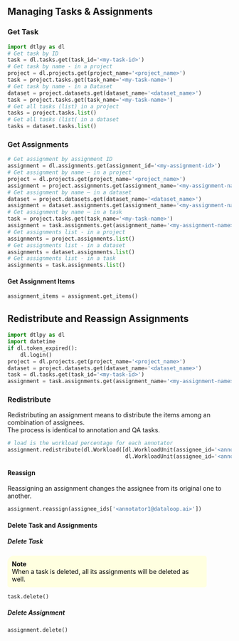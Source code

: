 ## Managing Tasks & Assignments  
### Get Task  

```python
import dtlpy as dl
# Get task by ID
task = dl.tasks.get(task_id='<my-task-id>')
# Get task by name - in a project
project = dl.projects.get(project_name='<project_name>')
task = project.tasks.get(task_name='<my-task-name>')
# Get task by name - in a Dataset
dataset = project.datasets.get(dataset_name='<dataset_name>')
task = project.tasks.get(task_name='<my-task-name>')
# Get all tasks (list) in a project
tasks = project.tasks.list()
# Get all tasks (list( in a dataset
tasks = dataset.tasks.list()
```
### Get Assignments  

```python
# Get assignment by assignment ID
assignment = dl.assignments.get(assignment_id='<my-assignment-id>')
# Get assignment by name – in a project
project = dl.projects.get(project_name='<project_name>')
assignment = project.assignments.get(assignment_name='<my-assignment-name>')
# Get assignment by name – in a dataset
dataset = project.datasets.get(dataset_name='<dataset_name>')
assignment = dataset.assignments.get(assignment_name='<my-assignment-name>')
# Get assignment by name – in a task
task = project.tasks.get(task_name='<my-task-name>')
assignment = task.assignments.get(assignment_name='<my-assignment-name>')
# Get assignments list - in a project
assignments = project.assignments.list()
# Get assignments list - in a dataset
assignments = dataset.assignments.list()
# Get assignments list - in a task
assignments = task.assignments.list()
```
#### Get Assignment Items  

```python
assignment_items = assignment.get_items()
```
## Redistribute and Reassign Assignments  

```python
import dtlpy as dl
import datetime
if dl.token_expired():
    dl.login()
project = dl.projects.get(project_name='<project_name>')
dataset = project.datasets.get(dataset_name='<dataset_name>')
task = dl.tasks.get(task_id='<my-task-id>')
assignment = task.assignments.get(assignment_name='<my-assignment-name>')
```
### Redistribute  
Redistributing an assignment means to distribute the items among an combination of assignees.  
The process is identical to annotation and QA tasks.  

```python
# load is the workload percentage for each annotator
assignment.redistribute(dl.Workload([dl.WorkloadUnit(assignee_id='<annotator1@dataloop.ai>', load=50),
                                     dl.WorkloadUnit(assignee_id='<annotator2@dataloop.ai>', load=50)]))
```
#### Reassign  
Reassigning an assignment changes the assignee from its original one to another.  

```python
assignment.reassign(assignee_ids['<annotator1@dataloop.ai>'])
```
#### Delete Task and Assignments  
##### Delete Task  
<div style="background-color: lightyellow; color: black; width: 85%; padding: 10px; border-radius: 15px 5px 5px 5px;"><b>Note</b><br>  
When a task is deleted, all its assignments will be deleted as well.</div>  

```python
task.delete()
```
##### Delete Assignment  

```python
assignment.delete()
```

